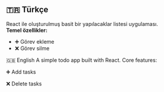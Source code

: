 ## 🇹🇷 Türkçe
React ile oluşturulmuş basit bir yapılacaklar listesi uygulaması.  
**Temel özellikler:**  
- ➕ Görev ekleme  
- ❌ Görev silme

🇬🇧 English
A simple todo app built with React.
Core features:

➕ Add tasks

❌ Delete tasks
